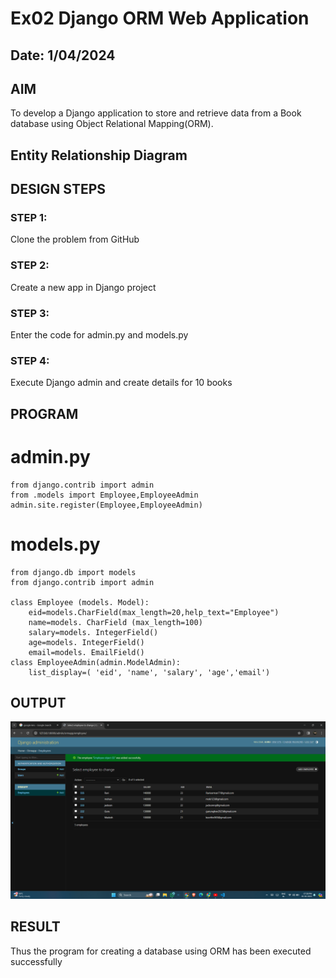 # Ex02 Django ORM Web Application
## Date: 1/04/2024

## AIM
To develop a Django application to store and retrieve data from a Book database using Object Relational Mapping(ORM).

## Entity Relationship Diagram


## DESIGN STEPS

### STEP 1:
Clone the problem from GitHub

### STEP 2:
Create a new app in Django project

### STEP 3:
Enter the code for admin.py and models.py

### STEP 4:
Execute Django admin and create details for 10 books

## PROGRAM

# admin.py
```
from django.contrib import admin
from .models import Employee,EmployeeAdmin
admin.site.register(Employee,EmployeeAdmin)
```
# models.py
```
from django.db import models
from django.contrib import admin

class Employee (models. Model):
    eid=models.CharField(max_length=20,help_text="Employee")
    name=models. CharField (max_length=100)
    salary=models. IntegerField()
    age=models. IntegerField()
    email=models. EmailField()
class EmployeeAdmin(admin.ModelAdmin):
    list_display=( 'eid', 'name', 'salary', 'age','email')
```

## OUTPUT

![alt text](<Screenshot 2024-04-01 192850.png>)


## RESULT
Thus the program for creating a database using ORM has been executed successfully
